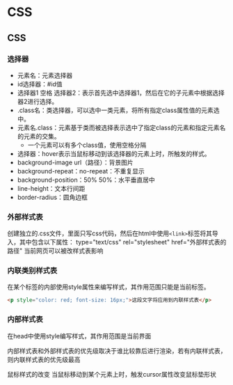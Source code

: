 # CSS
## CSS

### 选择器
* 元素名：元素选择器
* id选择器：#id值
* 选择器1 空格 选择器2：表示首先选中选择器1，然后在它的子元素中根据选择器2进行选择。
* .class名：类选择器，可以选中一类元素，将所有指定class属性值的元素选中。
* 元素名.class：元素基于类而被选择表示选中了指定class的元素和指定元素名的元素的交集。
    * 一个元素可以有多个class值，使用空格分隔
* 选择器：hover表示当鼠标移动到该选择器的元素上时，所触发的样式。
* background-image url（路径）：背景图片
* background-repeat：no-repeat：不重复显示
* background-position：50% 50%：水平垂直居中
* line-height：文本行间距
* border-radius：圆角边框

### 外部样式表
创建独立的.css文件，里面只写css代码，然后在html中使用`<link>`标签将其导入，其中包含以下属性：
type="text/css" rel="stylesheet"
href="外部样式表的路径"
当前网页可以被改样式表影响

### 内联类别样式表
在某个标签的内部使用style属性来编写样式，其作用范围只能是当前标签。
```html
<p style="color: red; font-size: 16px;">这段文字将应用到内联样式表</p>
```


### 内部样式表
在head中使用style编写样式，其作用范围是当前界面

内部样式表和外部样式表的优先级取决于谁比较靠后进行渲染，若有内联样式表，则内联样式表的优先级最高

鼠标样式的改变
当鼠标移动到某个元素上时，触发cursor属性改变鼠标垫形状